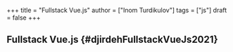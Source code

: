 +++
title = "Fullstack Vue.js"
author = ["Inom Turdikulov"]
tags = ["js"]
draft = false
+++

## Fullstack Vue.js {#djirdehFullstackVueJs2021}
